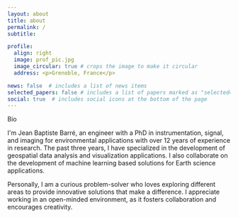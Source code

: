 ```yaml
---
layout: about
title: about
permalink: /
subtitle: 

profile:
  align: right
  image: prof_pic.jpg
  image_circular: true # crops the image to make it circular
  address: <p>Grenoble, France</p>

news: false  # includes a list of news items
selected_papers: false # includes a list of papers marked as "selected={true}"
social: true  # includes social icons at the bottom of the page
---
```

Bio

I'm Jean Baptiste Barré, an engineer with a PhD in instrumentation, signal, and imaging for environmental applications with over 12 years of experience in research. The past three years, I have specialized in the development of geospatial data analysis and visualization applications. I also collaborate on the development of machine learning based solutions for Earth science applications.

Personally, I am a curious problem-solver who loves exploring different areas to provide innovative solutions that make a difference. I appreciate working in an open-minded environment, as it fosters collaboration and encourages creativity.
